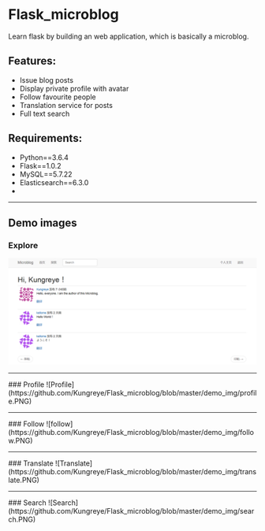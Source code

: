 # Flask_microblog
Learn flask by building an web application, which is basically a microblog.

## Features:
<ul>
    <li>Issue blog posts</li>
    <li>Display private profile with avatar</li>
    <li>Follow favourite people</li>
    <li>Translation service for posts</li>
    <li>Full text search</li>
</ul>


## Requirements: 
<ul>
    <li>Python==3.6.4</li>
    <li>Flask==1.0.2</li>
    <li>MySQL==5.7.22</li>
    <li>Elasticsearch==6.3.0<li>
</ul>
<hr>

## Demo images

### Explore
![explore](https://github.com/Kungreye/Flask_microblog/blob/master/demo_img/explore.PNG)
<hr>
### Profile
![Profile](https://github.com/Kungreye/Flask_microblog/blob/master/demo_img/profile.PNG)
<hr>
### Follow
![follow](https://github.com/Kungreye/Flask_microblog/blob/master/demo_img/follow.PNG)
<hr>
### Translate
![Translate](https://github.com/Kungreye/Flask_microblog/blob/master/demo_img/translate.PNG)
<hr>
### Search
![Search](https://github.com/Kungreye/Flask_microblog/blob/master/demo_img/search.PNG)